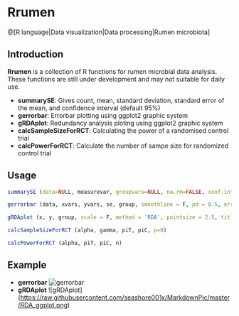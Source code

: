 # Rrumen

@[R language|Data visualization|Data processing|Rumen microbiota]

## Introduction

**Rrumen** is a collection of R functions for rumen microbial data analysis. These functions are still under development and may not suitable for daily use.

- **summarySE**: Gives count, mean, standard deviation, standard error of the mean, and confidence interval (default 95%)
- **gerrorbar**: Errorbar plotting using ggplot2 graphic system
- **gRDAplot**: Redundancy analysis ploting using ggplot2 graphic system
- **calcSampleSizeForRCT**: Calculating the power of a randomised control trial
- **calcPowerForRCT**: Calculate the number of sampe size for randomized control trial

## Usage
```r
summarySE (data=NULL, measurevar, groupvars=NULL, na.rm=FALSE, conf.interval=.95, .drop=TRUE)
```
```r
gerrorbar (data, xvars, yvars, se, group, smoothline = F, pd = 0.5, errorbarwidth = 0.5, pointsize = 3, linesize = 1.3, ylimits = NULL, legendlabels = NULL, legendnames = NULL,  xlab = NULL, ylab = NULL, title = NULL, legendjustification = c(1,0), legendposition = c(1,0))
```
```r
gRDAplot (x, y, group, scale = F, method = 'RDA', pointsize = 2.5, title = NULL)
```
```r
calcSampleSizeForRCT (alpha, gamma, piT, piC, p=0)
```
```r
calcPowerForRCT (alpha, piT, piC, n)
```
## Example
- **gerrorbar**
![gerrorbar](https://raw.githubusercontent.com/seashore001x/MarkdownPic/master/sb_plot.png)
- **gRDAplot**
![gRDAplot] (https://raw.githubusercontent.com/seashore001x/MarkdownPic/master/RDA_ggplot.png)
